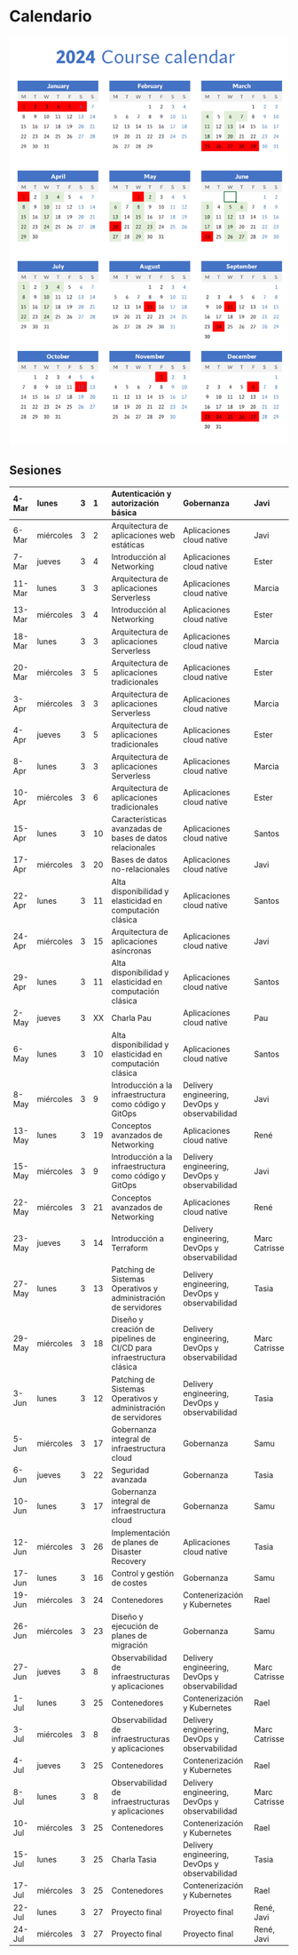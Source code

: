 # Calendario

![Image with the calendar for the third edition](./calendar.png)

## Sesiones

|4-Mar|lunes|3|1|Autenticación y autorización básica|Gobernanza|Javi|
|:----|:----|:----|:----|:----|:----|:----|
|6-Mar|miércoles|3|2|Arquitectura de aplicaciones web estáticas|Aplicaciones cloud native|Javi|
|7-Mar|jueves|3|4|Introducción al Networking|Aplicaciones cloud native|Ester|
|11-Mar|lunes|3|3|Arquitectura de aplicaciones Serverless|Aplicaciones cloud native|Marcia|
|13-Mar|miércoles|3|4|Introducción al Networking|Aplicaciones cloud native|Ester|
|18-Mar|lunes|3|3|Arquitectura de aplicaciones Serverless|Aplicaciones cloud native|Marcia|
|20-Mar|miércoles|3|5|Arquitectura de aplicaciones tradicionales|Aplicaciones cloud native|Ester|
|3-Apr|miércoles|3|3|Arquitectura de aplicaciones Serverless|Aplicaciones cloud native|Marcia|
|4-Apr|jueves|3|5|Arquitectura de aplicaciones tradicionales|Aplicaciones cloud native|Ester|
|8-Apr|lunes|3|3|Arquitectura de aplicaciones Serverless|Aplicaciones cloud native|Marcia|
|10-Apr|miércoles|3|6|Arquitectura de aplicaciones tradicionales|Aplicaciones cloud native|Ester|
|15-Apr|lunes|3|10|Características avanzadas de bases de datos relacionales|Aplicaciones cloud native|Santos|
|17-Apr|miércoles|3|20|Bases de datos no-relacionales|Aplicaciones cloud native|Javi|
|22-Apr|lunes|3|11|Alta disponibilidad y elasticidad en computación clásica|Aplicaciones cloud native|Santos|
|24-Apr|miércoles|3|15|Arquitectura de aplicaciones asíncronas|Aplicaciones cloud native|Javi|
|29-Apr|lunes|3|11|Alta disponibilidad y elasticidad en computación clásica|Aplicaciones cloud native|Santos|
|2-May|jueves|3|XX|Charla Pau|Aplicaciones cloud native|Pau|
|6-May|lunes|3|10|Alta disponibilidad y elasticidad en computación clásica|Aplicaciones cloud native|Santos|
|8-May|miércoles|3|9|Introducción a la infraestructura como código y GitOps|Delivery engineering, DevOps y observabilidad|Javi|
|13-May|lunes|3|19|Conceptos avanzados de Networking|Aplicaciones cloud native|René|
|15-May|miércoles|3|9|Introducción a la infraestructura como código y GitOps|Delivery engineering, DevOps y observabilidad|Javi|
|22-May|miércoles|3|21|Conceptos avanzados de Networking|Aplicaciones cloud native|René|
|23-May|jueves|3|14|Introducción a Terraform|Delivery engineering, DevOps y observabilidad|Marc Catrisse|
|27-May|lunes|3|13|Patching de Sistemas Operativos y administración de servidores|Delivery engineering, DevOps y observabilidad|Tasia|
|29-May|miércoles|3|18|Diseño y creación de pipelines de CI/CD para infraestructura clásica|Delivery engineering, DevOps y observabilidad|Marc Catrisse|
|3-Jun|lunes|3|12|Patching de Sistemas Operativos y administración de servidores|Delivery engineering, DevOps y observabilidad|Tasia|
|5-Jun|miércoles|3|17|Gobernanza integral de infraestructura cloud|Gobernanza|Samu|
|6-Jun|jueves|3|22|Seguridad avanzada|Gobernanza|Tasia|
|10-Jun|lunes|3|17|Gobernanza integral de infraestructura cloud|Gobernanza|Samu|
|12-Jun|miércoles|3|26|Implementación de planes de Disaster Recovery|Aplicaciones cloud native|Tasia|
|17-Jun|lunes|3|16|Control y gestión de costes|Gobernanza|Samu|
|19-Jun|miércoles|3|24|Contenedores|Contenerización y Kubernetes|Rael|
|26-Jun|miércoles|3|23|Diseño y ejecución de planes de migración|Gobernanza|Samu|
|27-Jun|jueves|3|8|Observabilidad de infraestructuras y aplicaciones|Delivery engineering, DevOps y observabilidad|Marc Catrisse|
|1-Jul|lunes|3|25|Contenedores|Contenerización y Kubernetes|Rael|
|3-Jul|miércoles|3|8|Observabilidad de infraestructuras y aplicaciones|Delivery engineering, DevOps y observabilidad|Marc Catrisse|
|4-Jul|jueves|3|25|Contenedores|Contenerización y Kubernetes|Rael|
|8-Jul|lunes|3|8|Observabilidad de infraestructuras y aplicaciones|Delivery engineering, DevOps y observabilidad|Marc Catrisse|
|10-Jul|miércoles|3|25|Contenedores|Contenerización y Kubernetes|Rael|
|15-Jul|lunes|3|25|Charla Tasia|Delivery engineering, DevOps y observabilidad|Tasia|
|17-Jul|miércoles|3|25|Contenedores|Contenerización y Kubernetes|Rael|
|22-Jul|lunes|3|27|Proyecto final|Proyecto final|René, Javi|
|24-Jul|miércoles|3|27|Proyecto final|Proyecto final|René, Javi|
